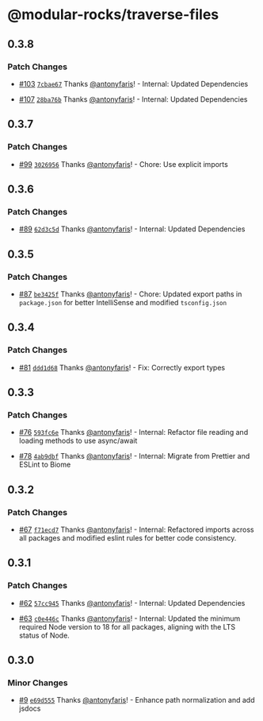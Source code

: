 # @modular-rocks/traverse-files

## 0.3.8

### Patch Changes

- [#103](https://github.com/modular-rocks/slimfast-turbo/pull/103) [`7cbae67`](https://github.com/modular-rocks/slimfast-turbo/commit/7cbae67b6d0e108f67271de2ac2774559cfaed6b) Thanks [@antonyfaris](https://github.com/antonyfaris)! - Internal: Updated Dependencies

- [#107](https://github.com/modular-rocks/slimfast-turbo/pull/107) [`28ba76b`](https://github.com/modular-rocks/slimfast-turbo/commit/28ba76ba0e81b7b7b0c9df0ae24da2ff1cec72a5) Thanks [@antonyfaris](https://github.com/antonyfaris)! - Internal: Updated Dependencies

## 0.3.7

### Patch Changes

- [#99](https://github.com/modular-rocks/slimfast-turbo/pull/99) [`3026956`](https://github.com/modular-rocks/slimfast-turbo/commit/302695685288b65000dbb954f2e600f4179d5100) Thanks [@antonyfaris](https://github.com/antonyfaris)! - Chore: Use explicit imports

## 0.3.6

### Patch Changes

- [#89](https://github.com/modular-rocks/slimfast-turbo/pull/89) [`62d3c5d`](https://github.com/modular-rocks/slimfast-turbo/commit/62d3c5dd048cd8cfcb0214572dafcbb5ed66cec5) Thanks [@antonyfaris](https://github.com/antonyfaris)! - Internal: Updated Dependencies

## 0.3.5

### Patch Changes

- [#87](https://github.com/modular-rocks/slimfast-turbo/pull/87) [`be3425f`](https://github.com/modular-rocks/slimfast-turbo/commit/be3425ff03c5a8d2fb3a04efc2879d73dfca4fee) Thanks [@antonyfaris](https://github.com/antonyfaris)! - Chore: Updated export paths in `package.json` for better IntelliSense and modified `tsconfig.json`

## 0.3.4

### Patch Changes

- [#81](https://github.com/modular-rocks/slimfast-turbo/pull/81) [`ddd1d68`](https://github.com/modular-rocks/slimfast-turbo/commit/ddd1d68b50f7cac96ba3ba91649c0f90e5d821b1) Thanks [@antonyfaris](https://github.com/antonyfaris)! - Fix: Correctly export types

## 0.3.3

### Patch Changes

- [#76](https://github.com/modular-rocks/slimfast-turbo/pull/76) [`593fc6e`](https://github.com/modular-rocks/slimfast-turbo/commit/593fc6e2fb69d7123c88b6f9d035c14fe374c1a7) Thanks [@antonyfaris](https://github.com/antonyfaris)! - Internal: Refactor file reading and loading methods to use async/await

- [#78](https://github.com/modular-rocks/slimfast-turbo/pull/78) [`4ab9dbf`](https://github.com/modular-rocks/slimfast-turbo/commit/4ab9dbf21441121312b3eccca50dbcf2455b0195) Thanks [@antonyfaris](https://github.com/antonyfaris)! - Internal: Migrate from Prettier and ESLint to Biome

## 0.3.2

### Patch Changes

- [#67](https://github.com/modular-rocks/slimfast-turbo/pull/67) [`f71ecd7`](https://github.com/modular-rocks/slimfast-turbo/commit/f71ecd702553ba853e723efbe351ed1ae36a3ba4) Thanks [@antonyfaris](https://github.com/antonyfaris)! - Internal: Refactored imports across all packages and modified eslint rules for better code consistency.

## 0.3.1

### Patch Changes

- [#62](https://github.com/modular-rocks/slimfast-turbo/pull/62) [`57cc945`](https://github.com/modular-rocks/slimfast-turbo/commit/57cc945aad834954af4626c45e0d039335617676) Thanks [@antonyfaris](https://github.com/antonyfaris)! - Internal: Updated Dependencies

- [#63](https://github.com/modular-rocks/slimfast-turbo/pull/63) [`c0e446c`](https://github.com/modular-rocks/slimfast-turbo/commit/c0e446cd0fb4f82439038a3c054bb9d94df85dc7) Thanks [@antonyfaris](https://github.com/antonyfaris)! - Internal: Updated the minimum required Node version to 18 for all packages, aligning with the LTS status of Node.

## 0.3.0

### Minor Changes

- [#9](https://github.com/modular-rocks/slimfast-turbo/pull/9) [`e69d555`](https://github.com/modular-rocks/slimfast-turbo/commit/e69d55551e0e459ec3917dd0bf28ed4f390b7c46) Thanks [@antonyfaris](https://github.com/antonyfaris)! - Enhance path normalization and add jsdocs
